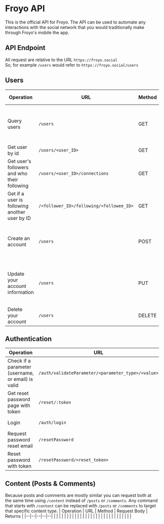# Froyo API
This is the official API for Froyo. The API can be used to automate any interactions with the social network that you would traditionally make through Froyo's mobile the app.
## API Endpoint
All request are relative to the URL `https://froyo.social`
<br>
So, for example `/users` would refer to `https://froyo.social/users`
## Users
| Operation | URL | Method | Request Body | Returns |
|--|--|--|--|--|
| Query users | `/users` | GET | { query: { userId (optional), text (optional) } } | User |
| Get user by id | `/users/<user_ID>` | GET | {} | User |
| Get user's followers and who their following | `/users/<user_ID>/connections` | GET | {} | { followers, followees } |
| Get if a user is following another user by ID | `/<follower_ID>/following/<followee_ID>` | GET | {} | boolean |
| Create an account | `/users` | POST | { email, username, dob, first_name, last_name, password } | message |
| Update your account information | `/users` | PUT | { email, username, dob, first_name, last_name, description } |  message |
| Delete your account | `/users` | DELETE | {} | message |
## Authentication
| Operation | URL | Method | Request Body | Returns |
|--|--|--|--|--|
| Check if a parameter (username, or email) is valid | `/auth/validateParameter/<parameter_type>/<value>` | GET | {} | message |
| Get reset password page with token | `/reset/:token` | GET | {} | HTML |
| Login | `/auth/login` | POST | { email, password } | Authentication Token |
| Request password reset email | `/resetPassword` | PUT | { email } | message |
| Reset password with token | `/resetPassword/<reset_token>` | PUT | { password, confirmPassword } | message |
## Content (Posts & Comments)
Because posts and comments are mostly similar you can request both at the same time using `/content` instead of `/posts` or `/comments`. Any command that starts with `/content` can be replaced with `/posts` or `/comments` to target that specific content type.
| Operation | URL | Method | Request Body | Returns |
|--|--|--|--|--|
|  |  |  |   |  |
|  |  |  |   |  |
|  |  |  |   |  |
|  |  |  |   |  |
|  |  |  |   |  |
